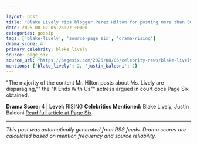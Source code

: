```yaml
---

layout: post
title: "Blake Lively rips blogger Perez Hilton for posting more than 500 ‘disparaging’ stories about Justin Baldoni feud""
date: 2025-08-07 05:26:27 +0000
categories: gossip
tags: ['blake-lively', 'source-page_six', 'drama-rising']
drama_score: 4
primary_celebrity: blake_lively
source: page_six
source_url: "https://pagesix.com/2025/08/06/celebrity-news/blake-lively-rips-blogger-perez-hilton-for-posting-more-than-500-disparaging-stories-about-justin-baldoni-feud/""
mentions: {'blake_lively': 2, 'justin_baldoni': 2}
---
```


"The majority of the content Mr. Hilton posts about Ms. Lively are disparaging,"" the "It Ends With Us"" actress argued in court docs Page Six obtained.

**Drama Score:** 4 | **Level:** RISING **Celebrities Mentioned:** Blake Lively, Justin Baldoni [Read full article at Page Six](https://pagesix.com/2025/08/06/celebrity-news/blake-lively-rips-blogger-perez-hilton-for-posting-more-than-500-disparaging-stories-about-justin-baldoni-feud/)

---

*This post was automatically generated from RSS feeds. Drama scores are calculated based on mention frequency and source reliability.*